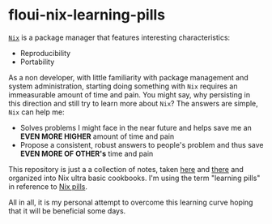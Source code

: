 # floui-nix-learning-pills
[`Nix`](https://nixos.org/) is a package manager that features interesting characteristics:  
* Reproducibility
* Portability

As a non developer, with little familiarity with package management and system administration, starting doing something with `Nix` requires an immeasurable amount of time and pain. You might say, why persisting in this direction and still try to learn more about `Nix`? The answers are simple, `Nix` can help me:
* Solves problems I might face in the near future and helps save me an **EVEN MORE HIGHER** amount of time and pain
* Propose a consistent, robust answers to people's problem and thus save **EVEN MORE OF OTHER's** time and pain

This repository is just a a collection of notes, taken [here](https://nixos.org/manual/nix/stable) and [there](https://nixos.org/manual/nixos/stable) and organized into Nix ultra basic cookbooks. I'm using the term "learning pills" in reference to [Nix pills](https://nixos.org/guides/nix-pills/). 

All in all, it is my personal attempt to overcome this learning curve hoping that it will be beneficial some days.
